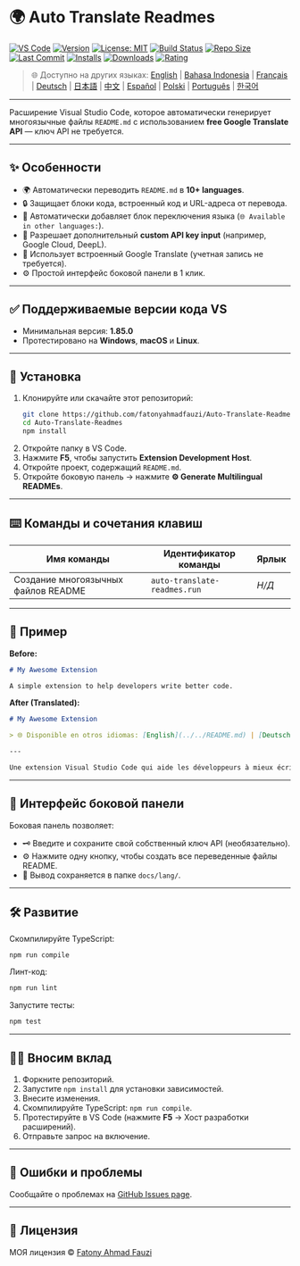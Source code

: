 # 🌍 Auto Translate Readmes

[![VS Code](https://img.shields.io/badge/VS%20Code-1.85.0+-blue.svg)](https://code.visualstudio.com/)
[![Version](https://img.shields.io/github/v/release/fatonyahmadfauzi/Auto-Translate-Readmes?color=blue.svg)](https://github.com/fatonyahmadfauzi/Auto-Translate-Readmes/releases)
[![License: MIT](https://img.shields.io/github/license/fatonyahmadfauzi/Auto-Translate-Readmes?color=green.svg)](../../LICENSE)
[![Build Status](https://github.com/fatonyahmadfauzi/Auto-Translate-Readmes/actions/workflows/main.yml/badge.svg)](https://github.com/fatonyahmadfauzi/Auto-Translate-Readmes/actions)
[![Repo Size](https://img.shields.io/github/repo-size/fatonyahmadfauzi/Auto-Translate-Readmes?color=yellow.svg)](https://github.com/fatonyahmadfauzi/Auto-Translate-Readmes)
[![Last Commit](https://img.shields.io/github/last-commit/fatonyahmadfauzi/Auto-Translate-Readmes?color=brightgreen.svg)](https://github.com/fatonyahmadfauzi/Auto-Translate-Readmes/commits/main)
[![Installs](https://vsmarketplacebadges.dev/installs-short/fatonyahmadfauzi.auto-translate-readmes.svg)](https://marketplace.visualstudio.com/items?itemName=fatonyahmadfauzi.auto-translate-readmes)
[![Downloads](https://vsmarketplacebadges.dev/downloads-short/fatonyahmadfauzi.auto-translate-readmes.svg)](https://marketplace.visualstudio.com/items?itemName=fatonyahmadfauzi.auto-translate-readmes)
[![Rating](https://vsmarketplacebadges.dev/rating-short/fatonyahmadfauzi.auto-translate-readmes.svg)](https://marketplace.visualstudio.com/items?itemName=fatonyahmadfauzi.auto-translate-readmes)

> 🌐 Доступно на других языках: [English](../../README.md) | [Bahasa Indonesia](README-ID.md) | [Français](README-FR.md) | [Deutsch](README-DE.md) | [日本語](README-JP.md) | [中文](README-ZH.md) | [Español](README-ES.md) | [Polski](README-PL.md) | [Português](README-PT.md) | [한국어](README-KO.md)

---

Расширение Visual Studio Code, которое автоматически генерирует многоязычные файлы `README.md` с использованием **free Google Translate API** — ключ API не требуется.

---

## ✨ Особенности

- 🌍 Автоматически переводить `README.md` в **10+ languages**.
- 🔒 Защищает блоки кода, встроенный код и URL-адреса от перевода.
- 💬 Автоматически добавляет блок переключения языка (`🌐 Available in other languages:`).
- 💾 Разрешает дополнительный **custom API key input** (например, Google Cloud, DeepL).
- 🧠 Использует встроенный Google Translate (учетная запись не требуется).
- ⚙️ Простой интерфейс боковой панели в 1 клик.

---

## ✅ Поддерживаемые версии кода VS

- Минимальная версия: **1.85.0**
- Протестировано на **Windows**, **macOS** и **Linux**.

---

## 🧩 Установка

1. Клонируйте или скачайте этот репозиторий:
   ```bash
   git clone https://github.com/fatonyahmadfauzi/Auto-Translate-Readmes.git
   cd Auto-Translate-Readmes
   npm install
   ```
2. Откройте папку в VS Code.
3. Нажмите **F5**, чтобы запустить **Extension Development Host**.
4. Откройте проект, содержащий `README.md`.
5. Откройте боковую панель → нажмите **⚙️ Generate Multilingual READMEs**.

---

## ⌨️ Команды и сочетания клавиш

| Имя команды | Идентификатор команды | Ярлык |
| ----------------------------- | ---------------------------- | -------- |
| Создание многоязычных файлов README | `auto-translate-readmes.run` | _Н/Д_ |

---

## 🧠 Пример

**Before:**

```md
# My Awesome Extension

A simple extension to help developers write better code.
```

**After (Translated):**

```md
# My Awesome Extension

> 🌐 Disponible en otros idiomas: [English](../../README.md) | [Deutsch](README-DE.md) | [Français](README-FR.md)

---

Une extension Visual Studio Code qui aide les développeurs à mieux écrire du code.
```

---

## 🧠 Интерфейс боковой панели

Боковая панель позволяет:

- 🗝️ Введите и сохраните свой собственный ключ API (необязательно).
- ⚙️ Нажмите одну кнопку, чтобы создать все переведенные файлы README.
- 📁 Вывод сохраняется в папке `docs/lang/`.

---

## 🛠️ Развитие

Скомпилируйте TypeScript:

```bash
npm run compile
```

Линт-код:

```bash
npm run lint
```

Запустите тесты:

```bash
npm test
```

---

## 🧑‍💻 Вносим вклад

1. Форкните репозиторий.
2. Запустите `npm install` для установки зависимостей.
3. Внесите изменения.
4. Скомпилируйте TypeScript: `npm run compile`.
5. Протестируйте в VS Code (нажмите **F5** → Хост разработки расширений).
6. Отправьте запрос на включение.

---

## 🐞 Ошибки и проблемы

Сообщайте о проблемах на [GitHub Issues page](https://github.com/fatonyahmadfauzi/Auto-Translate-Readmes/issues).

---

## 🧾 Лицензия

МОЯ лицензия © [Fatony Ahmad Fauzi](../../LICENSE)
